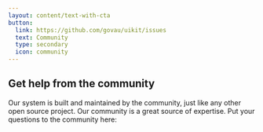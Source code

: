 ```yaml
---
layout: content/text-with-cta
button:
  link: https://github.com/govau/uikit/issues
  text: Community
  type: secondary
  icon: community
---
```


## Get help from the community

Our system is built and maintained by the community, just like any other open source project. Our community is a great source of expertise. Put your questions to the community here:
